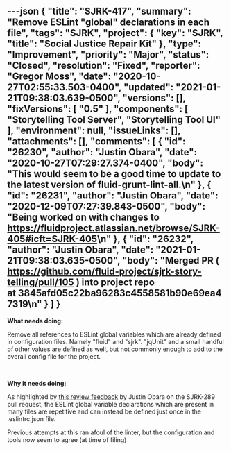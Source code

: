 ---json
{
  "title": "SJRK-417",
  "summary": "Remove ESLint \"global\" declarations in each file",
  "tags": "SJRK",
  "project": {
    "key": "SJRK",
    "title": "Social Justice Repair Kit"
  },
  "type": "Improvement",
  "priority": "Major",
  "status": "Closed",
  "resolution": "Fixed",
  "reporter": "Gregor Moss",
  "date": "2020-10-27T02:55:33.503-0400",
  "updated": "2021-01-21T09:38:03.639-0500",
  "versions": [],
  "fixVersions": [
    "0.5"
  ],
  "components": [
    "Storytelling Tool Server",
    "Storytelling Tool UI"
  ],
  "environment": null,
  "issueLinks": [],
  "attachments": [],
  "comments": [
    {
      "id": "26230",
      "author": "Justin Obara",
      "date": "2020-10-27T07:29:27.374-0400",
      "body": "This would seem to be a good time to update to the latest version of fluid-grunt-lint-all.\n"
    },
    {
      "id": "26231",
      "author": "Justin Obara",
      "date": "2020-12-09T07:27:39.843-0500",
      "body": "Being worked on with changes to <https://fluidproject.atlassian.net/browse/SJRK-405#icft=SJRK-405>\n"
    },
    {
      "id": "26232",
      "author": "Justin Obara",
      "date": "2021-01-21T09:38:03.635-0500",
      "body": "Merged PR ( <https://github.com/fluid-project/sjrk-story-telling/pull/105> ) into project repo at 3845afd05c22ba96283c4558581b90e69ea47319\n"
    }
  ]
}
---
**What needs doing:**

Remove all references to ESLint global variables which are already defined in configuration files. Namely "fluid" and "sjrk". "jqUnit" and a small handful of other values are defined as well, but not commonly enough to add to the \
overall config file for the project.

 

**Why it needs doing:**

As highlighted by [this review feedback](https://github.com/fluid-project/sjrk-story-telling/pull/77#pullrequestreview-502386906) by Justin Obara on the SJRK-289 pull request, the ESLint global variable declarations which are present in many files are repetitive and can instead be defined just once in the .eslintrc.json file.

Previous attempts at this ran afoul of the linter, but the configuration and tools now seem to agree (at time of filing)

        